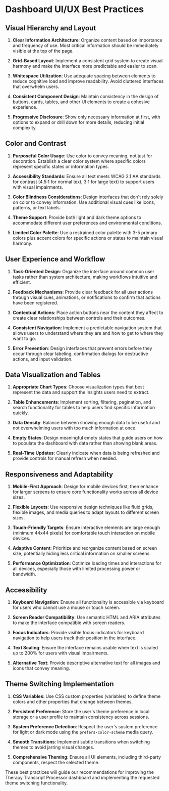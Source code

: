 # Dashboard UI/UX Best Practices

## Visual Hierarchy and Layout

1. **Clear Information Architecture**: Organize content based on importance and frequency of use. Most critical information should be immediately visible at the top of the page.

2. **Grid-Based Layout**: Implement a consistent grid system to create visual harmony and make the interface more predictable and easier to scan.

3. **Whitespace Utilization**: Use adequate spacing between elements to reduce cognitive load and improve readability. Avoid cluttered interfaces that overwhelm users.

4. **Consistent Component Design**: Maintain consistency in the design of buttons, cards, tables, and other UI elements to create a cohesive experience.

5. **Progressive Disclosure**: Show only necessary information at first, with options to expand or drill down for more details, reducing initial complexity.

## Color and Contrast

1. **Purposeful Color Usage**: Use color to convey meaning, not just for decoration. Establish a clear color system where specific colors represent specific states or information types.

2. **Accessibility Standards**: Ensure all text meets WCAG 2.1 AA standards for contrast (4.5:1 for normal text, 3:1 for large text) to support users with visual impairments.

3. **Color Blindness Considerations**: Design interfaces that don't rely solely on color to convey information. Use additional visual cues like icons, patterns, or text labels.

4. **Theme Support**: Provide both light and dark theme options to accommodate different user preferences and environmental conditions.

5. **Limited Color Palette**: Use a restrained color palette with 3-5 primary colors plus accent colors for specific actions or states to maintain visual harmony.

## User Experience and Workflow

1. **Task-Oriented Design**: Organize the interface around common user tasks rather than system architecture, making workflows intuitive and efficient.

2. **Feedback Mechanisms**: Provide clear feedback for all user actions through visual cues, animations, or notifications to confirm that actions have been registered.

3. **Contextual Actions**: Place action buttons near the content they affect to create clear relationships between controls and their outcomes.

4. **Consistent Navigation**: Implement a predictable navigation system that allows users to understand where they are and how to get to where they want to go.

5. **Error Prevention**: Design interfaces that prevent errors before they occur through clear labeling, confirmation dialogs for destructive actions, and input validation.

## Data Visualization and Tables

1. **Appropriate Chart Types**: Choose visualization types that best represent the data and support the insights users need to extract.

2. **Table Enhancements**: Implement sorting, filtering, pagination, and search functionality for tables to help users find specific information quickly.

3. **Data Density**: Balance between showing enough data to be useful and not overwhelming users with too much information at once.

4. **Empty States**: Design meaningful empty states that guide users on how to populate the dashboard with data rather than showing blank areas.

5. **Real-Time Updates**: Clearly indicate when data is being refreshed and provide controls for manual refresh when needed.

## Responsiveness and Adaptability

1. **Mobile-First Approach**: Design for mobile devices first, then enhance for larger screens to ensure core functionality works across all device sizes.

2. **Flexible Layouts**: Use responsive design techniques like fluid grids, flexible images, and media queries to adapt layouts to different screen sizes.

3. **Touch-Friendly Targets**: Ensure interactive elements are large enough (minimum 44x44 pixels) for comfortable touch interaction on mobile devices.

4. **Adaptive Content**: Prioritize and reorganize content based on screen size, potentially hiding less critical information on smaller screens.

5. **Performance Optimization**: Optimize loading times and interactions for all devices, especially those with limited processing power or bandwidth.

## Accessibility

1. **Keyboard Navigation**: Ensure all functionality is accessible via keyboard for users who cannot use a mouse or touch screen.

2. **Screen Reader Compatibility**: Use semantic HTML and ARIA attributes to make the interface compatible with screen readers.

3. **Focus Indicators**: Provide visible focus indicators for keyboard navigation to help users track their position in the interface.

4. **Text Scaling**: Ensure the interface remains usable when text is scaled up to 200% for users with visual impairments.

5. **Alternative Text**: Provide descriptive alternative text for all images and icons that convey meaning.

## Theme Switching Implementation

1. **CSS Variables**: Use CSS custom properties (variables) to define theme colors and other properties that change between themes.

2. **Persistent Preference**: Store the user's theme preference in local storage or a user profile to maintain consistency across sessions.

3. **System Preference Detection**: Respect the user's system preference for light or dark mode using the `prefers-color-scheme` media query.

4. **Smooth Transitions**: Implement subtle transitions when switching themes to avoid jarring visual changes.

5. **Comprehensive Theming**: Ensure all UI elements, including third-party components, respect the selected theme.

These best practices will guide our recommendations for improving the Therapy Transcript Processor dashboard and implementing the requested theme switching functionality.
